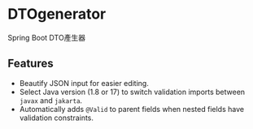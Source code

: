 # DTOgenerator
Spring Boot DTO產生器

## Features
- Beautify JSON input for easier editing.
- Select Java version (1.8 or 17) to switch validation imports between `javax` and `jakarta`.
- Automatically adds `@Valid` to parent fields when nested fields have validation constraints.
